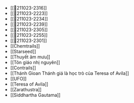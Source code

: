 - [[💬211023-2316]]
- [[💬211023-2223]]
- [[💬211023-2234]]
- [[💬211023-2239]]
- [[💬211023-2305]]
- [[💬211023-2255]]
- [[💬211023-2301]]
- [[Chemtrails]]
- [[Starseed]]
- [[Thuyết âm mưu]]
- [[Tôn giáo nhị nguyên]]
- [[Contrails]]
- [[Thánh Gioan Thánh giá là học trò của Teresa of Avila]]
- [[UFO]]
- [[Teresa of Avila]]
- [[Zarathustra]]
- [[Siddhartha Gautama]]
